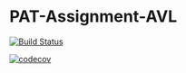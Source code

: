 # PAT-Assignment-AVL

[![Build Status](https://app.travis-ci.com/esshariprasad/PAT-Assignment-AVL.svg?token=s75hJes6xvnSzx9yoVXx&branch=main)](https://app.travis-ci.com/esshariprasad/PAT-Assignment-AVL)

[![codecov](https://codecov.io/gh/esshariprasad/PAT-Assignment-AVL/branch/main/graph/badge.svg?token=NXOHRVIJBE)](https://codecov.io/gh/esshariprasad/PAT-Assignment-AVL)
